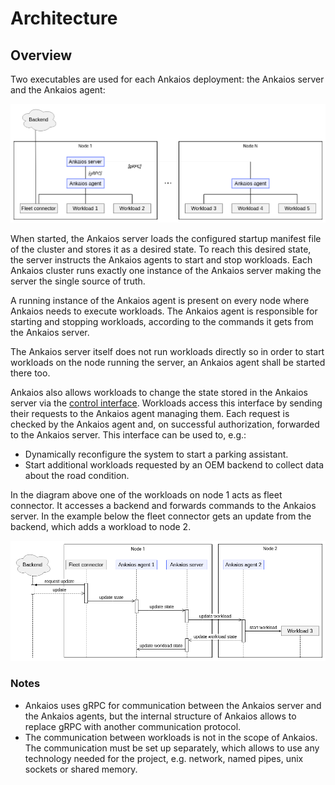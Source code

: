 # Architecture

## Overview

Two executables are used for each Ankaios deployment: the Ankaios server and the Ankaios agent:

![Architecture Overview](assets/architecture_overview.png)

When started, the Ankaios server loads the configured startup manifest file of the cluster and stores it as a desired state. To reach this desired state, the server instructs the Ankaios agents to start and stop workloads.
Each Ankaios cluster runs exactly one instance of the Ankaios server making the server the single source of truth.

A running instance of the Ankaios agent is present on every node where Ankaios needs to execute workloads.
The Ankaios agent is responsible for starting and stopping workloads, according to the commands it gets from the Ankaios server.

The Ankaios server itself does not run workloads directly so in order to start workloads on the node running the server, an Ankaios agent shall be started there too.

Ankaios also allows workloads to change the state stored in the Ankaios server via the [control interface](./reference/control-interface.md).
Workloads access this interface by sending their requests to the Ankaios agent managing them. Each request is checked by the Ankaios agent and, on successful authorization, forwarded to the Ankaios server.
This interface can be used to, e.g.:

- Dynamically reconfigure the system to start a parking assistant.
- Start additional workloads requested by an OEM backend to collect data about the road condition.

In the diagram above one of the workloads on <nobr>node 1</nobr> acts as fleet connector.
It accesses a backend and forwards commands to the Ankaios server.
In the example below the fleet connector gets an update from the backend, which adds a workload to <nobr>node 2</nobr>.

![Example sequence with cluster configuration manager](assets/architecture_sequence.png)

### Notes

- Ankaios uses gRPC for communication between the Ankaios server and the Ankaios agents,
  but the internal structure of Ankaios allows to replace gRPC with another communication protocol.
- The communication between workloads is not in the scope of Ankaios.
  The communication must be set up separately,
  which allows to use any technology needed for the project, e.g. network, named pipes, unix sockets or shared memory.
